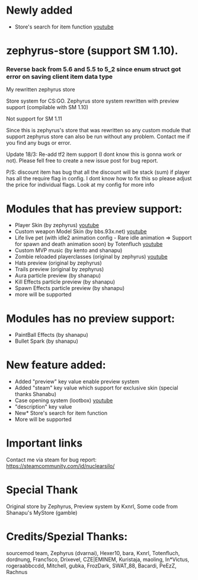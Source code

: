 # Newly added
- Store's search for item function [youtube](https://www.youtube.com/watch?v=xZyDtC6PDQM)

# zephyrus-store (support SM 1.10).
### Reverse back from 5.6 and 5.5 to 5_2 since enum struct got error on saving client item data type
My rewritten zephyrus store

Store system for CS:GO.
Zephyrus store system rewritten with preview support (compilable with SM 1.10) 

Not support for SM 1.11

Since this is zephyrus's store that was rewritten so any custom module that support zephyrus store can also be run without any problem. Contact me if you find any bugs or error.

Update 18/3: Re-add tf2 item support (I dont know this is gonna work or not). Please fell free to create a new issue post for bug report.

P/S: discount item has bug that all the discount will be stack (sum) if player has all the require flag in config. I dont know how to fix this so please adjust the price for individual flags. Look at my config for more info

# Modules that has preview support:
- Player Skin (by zephyrus) [youtube](https://www.youtube.com/watch?v=pzkwoiB-jlo)
- Custom weapon Model Skin  (by bbs.93x.net) [youtube](https://www.youtube.com/watch?v=TT7CwhIIPEc)
- Life live pet (with idle2 animation config - Rare idle animation => Support for spawn and death animation soon) by Totenfluch [youtube](https://www.youtube.com/watch?v=Fn-_MbWzL_Q)
- Custom MVP music (by kento and shanapu)
- Zombie reloaded playerclasses (original by zephyrus) [youtube](https://www.youtube.com/watch?v=NUZu5MEvvXk)
- Hats preview (original by zephyrus)
- Trails preview (original by zephyrus)
- Aura particle preview (by shanapu)
- Kill Effects particle preview (by shanapu)
- Spawn Effects particle preview (by shanapu)
- more will be supported
# Modules has no preview support:
- PaintBall Effects (by shanapu)
- Bullet Spark (by shanapu)
# New feature added:
- Added "preview" key value enable preview system
- Added "steam" key value which support for exclusive skin (special thanks Shanabu)
- Case opening system (lootbox) [youtube](https://www.youtube.com/watch?v=akGObAWnRqk)
- "description" key value
- New* Store's search for item function
- More will be supported

# Important links
Contact me via steam for bug report:
https://steamcommunity.com/id/nuclearsilo/

# Special Thank
Original store by Zephyrus, Preview system by Kxnrl, Some code from Shanapu's MyStore (gamble)

# Credits/Spezial Thanks:
sourcemod team, Zephyrus (dvarnai), Hexer10, bara, Kxnrl, Totenfluch, dordnung, Franc1sco, Drixevel, CZE|EMINEM, Kuristaja, maoling, In*Victus, rogeraabbccdd, Mitchell, gubka, FrozDark, SWAT_88, Bacardi, PeEzZ, Rachnus
